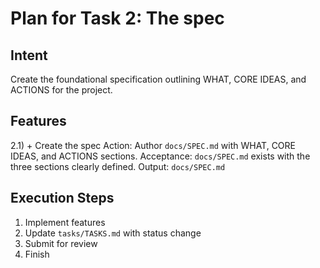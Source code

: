 # Plan for Task 2: The spec

## Intent
Create the foundational specification outlining WHAT, CORE IDEAS, and ACTIONS for the project.

## Features
2.1) + Create the spec
   Action: Author `docs/SPEC.md` with WHAT, CORE IDEAS, and ACTIONS sections.
   Acceptance: `docs/SPEC.md` exists with the three sections clearly defined.
   Output: `docs/SPEC.md`

## Execution Steps
1) Implement features
2) Update `tasks/TASKS.md` with status change
3) Submit for review
4) Finish
